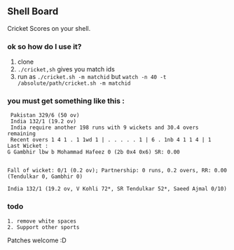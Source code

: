 ## Shell Board

Cricket Scores on your shell.

### ok so how do I use it?

1. clone
2. `./cricket,sh` gives you match ids
3. run as `./cricket.sh -m matchid` but `watch -n 40 -t /absolute/path/cricket.sh -m matchid`

### you must get something like this :

     Pakistan 329/6 (50 ov)
     India 132/1 (19.2 ov)
     India require another 198 runs with 9 wickets and 30.4 overs remaining
     Recent overs 1 4 1 . 1 1wd 1 | . . . . . 1 | 6 . 1nb 4 1 1 4 | 1
    Last Wicket : 
    G Gambhir lbw b Mohammad Hafeez 0 (2b 0x4 0x6) SR: 0.00
    
    
    Fall of wicket: 0/1 (0.2 ov); Partnership: 0 runs, 0.2 overs, RR: 0.00 (Tendulkar 0, Gambhir 0)
    
    India 132/1 (19.2 ov, V Kohli 72*, SR Tendulkar 52*, Saeed Ajmal 0/10)

### todo
	1. remove white spaces
	2. Support other sports

Patches welcome :D
